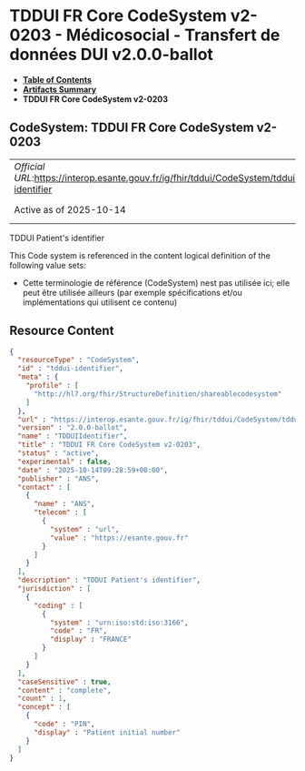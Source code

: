 # TDDUI FR Core CodeSystem v2-0203 - Médicosocial - Transfert de données DUI v2.0.0-ballot

* [**Table of Contents**](toc.md)
* [**Artifacts Summary**](artifacts.md)
* **TDDUI FR Core CodeSystem v2-0203**

## CodeSystem: TDDUI FR Core CodeSystem v2-0203 

| | |
| :--- | :--- |
| *Official URL*:https://interop.esante.gouv.fr/ig/fhir/tddui/CodeSystem/tddui-identifier | *Version*:2.0.0-ballot |
| Active as of 2025-10-14 | *Computable Name*:TDDUIIdentifier |

 
TDDUI Patient's identifier 

 This Code system is referenced in the content logical definition of the following value sets: 

* Cette terminologie de référence (CodeSystem) nest pas utilisée ici; elle peut être utilisée ailleurs (par exemple spécifications et/ou implémentations qui utilisent ce contenu)



## Resource Content

```json
{
  "resourceType" : "CodeSystem",
  "id" : "tddui-identifier",
  "meta" : {
    "profile" : [
      "http://hl7.org/fhir/StructureDefinition/shareablecodesystem"
    ]
  },
  "url" : "https://interop.esante.gouv.fr/ig/fhir/tddui/CodeSystem/tddui-identifier",
  "version" : "2.0.0-ballot",
  "name" : "TDDUIIdentifier",
  "title" : "TDDUI FR Core CodeSystem v2-0203",
  "status" : "active",
  "experimental" : false,
  "date" : "2025-10-14T09:28:59+00:00",
  "publisher" : "ANS",
  "contact" : [
    {
      "name" : "ANS",
      "telecom" : [
        {
          "system" : "url",
          "value" : "https://esante.gouv.fr"
        }
      ]
    }
  ],
  "description" : "TDDUI Patient's identifier",
  "jurisdiction" : [
    {
      "coding" : [
        {
          "system" : "urn:iso:std:iso:3166",
          "code" : "FR",
          "display" : "FRANCE"
        }
      ]
    }
  ],
  "caseSensitive" : true,
  "content" : "complete",
  "count" : 1,
  "concept" : [
    {
      "code" : "PIN",
      "display" : "Patient initial number"
    }
  ]
}

```
